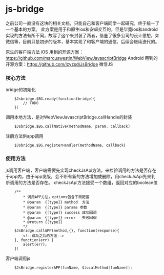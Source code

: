 # js-bridge

之前公司一直没有这块的相关文档，只能自己和客户端同学一起研究，终于统一了一个基本的方案。
此方案是用于和原生ios和安卓交互的，但是毕竟ios和android实现的方法有所不同，故写了这个来封装了两者，借鉴了很多公司的设计思想，如微信等，目前只是初步的版本，基本实现了和客户端的通信，后续会继续迭代的。

原生的客户端方法
iOS 用到的开源方案：https://github.com/marcuswestin/WebViewJavascriptBridge
Android 用到的开源方案：https://github.com/lzyzsd/JsBridge
微信JS

### 核心方法

bridge的初始化
```
    $Jsbridge.$BG.ready(function(bridge){
        // TODO
    })
```

调用本地方法，是对WebViewJavascriptBridge.callHandle的封装
```
    $Jsbridge.$BG.callNative(methodName, param, callback)
```

注册方法供app调用
```
    $Jsbridge.$BG.registerHandler(methodName, callback)
```


### 使用方法

js调用客户端，客户端需要先实现checkJsApi方法，来检验调用的方法是否存在于app内，由于app发版，会不断有新的方法增加或删除，用checkJsApi先来判断调用的方法是否存在。
checkJsApi方法接受一个数组，返回对应的boolean值
```
    /**
        * 调用APP方法，options包含下面配置
        * @param  {[type]} method  方法
        * @param  {[type]} params 参数
        * @param  {[type]} success 成功回调
        * @param  {[type]} error   失败回调
        * @return {[type]}
        */
    $JsBridge.callAPP(method,{}, function(response){
        <!--成功之后的方法-->
    }, function(err) {
        alert(err);
    })
```
客户端调用js
```
    $JsBridge.registerAPP(funName, $localMethod[funName]);
```
